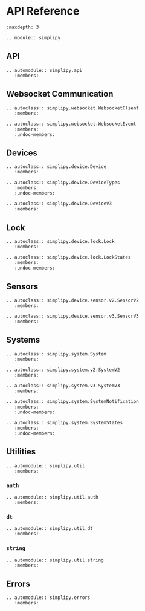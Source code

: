 # API Reference

```{toctree}
:maxdepth: 3
```

```{eval-rst}
.. module:: simplipy
```

## API

```{eval-rst}
.. automodule:: simplipy.api
   :members:
```

## Websocket Communication

```{eval-rst}
.. autoclass:: simplipy.websocket.WebsocketClient
   :members:
```

```{eval-rst}
.. autoclass:: simplipy.websocket.WebsocketEvent
   :members:
   :undoc-members:
```

## Devices

```{eval-rst}
.. autoclass:: simplipy.device.Device
   :members:
```

```{eval-rst}
.. autoclass:: simplipy.device.DeviceTypes
   :members:
   :undoc-members:
```

```{eval-rst}
.. autoclass:: simplipy.device.DeviceV3
   :members:
```

## Lock

```{eval-rst}
.. autoclass:: simplipy.device.lock.Lock
   :members:
```

```{eval-rst}
.. autoclass:: simplipy.device.lock.LockStates
   :members:
   :undoc-members:
```

## Sensors

```{eval-rst}
.. autoclass:: simplipy.device.sensor.v2.SensorV2
   :members:
```

```{eval-rst}
.. autoclass:: simplipy.device.sensor.v3.SensorV3
   :members:
```

## Systems

```{eval-rst}
.. autoclass:: simplipy.system.System
   :members:
```

```{eval-rst}
.. autoclass:: simplipy.system.v2.SystemV2
   :members:
```

```{eval-rst}
.. autoclass:: simplipy.system.v3.SystemV3
   :members:
```

```{eval-rst}
.. autoclass:: simplipy.system.SystemNotification
   :members:
   :undoc-members:
```

```{eval-rst}
.. autoclass:: simplipy.system.SystemStates
   :members:
   :undoc-members:
```

## Utilities

```{eval-rst}
.. automodule:: simplipy.util
   :members:
```

### `auth`

```{eval-rst}
.. automodule:: simplipy.util.auth
   :members:
```

### `dt`

```{eval-rst}
.. automodule:: simplipy.util.dt
   :members:
```

### `string`

```{eval-rst}
.. automodule:: simplipy.util.string
   :members:
```

## Errors

```{eval-rst}
.. automodule:: simplipy.errors
   :members:
```
